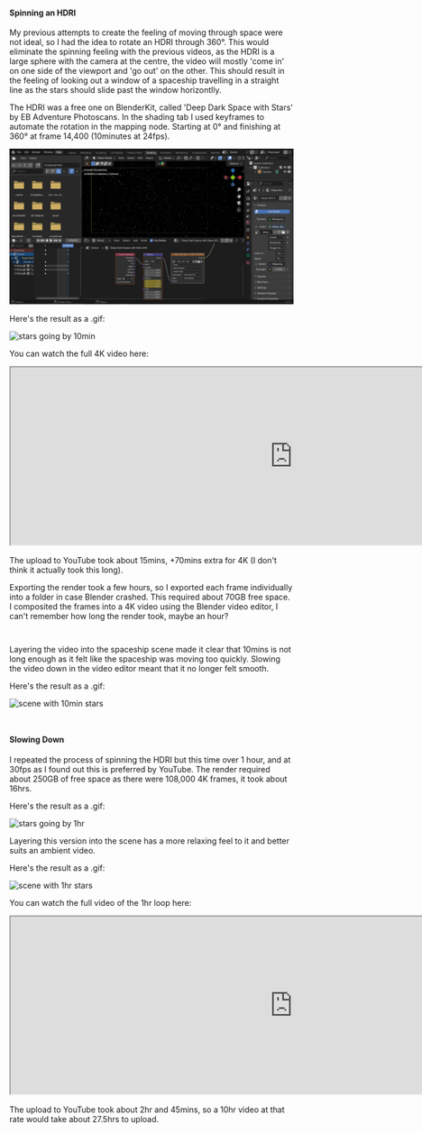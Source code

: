 
#### Spinning an HDRI

My previous attempts to create the feeling of moving through space were not ideal, so I had the idea to rotate an HDRI through 360°. This would eliminate the spinning feeling with the previous videos, as the HDRI is a large sphere with the camera at the centre, the video will mostly 'come in' on one side of the viewport and 'go out' on the other. This should result in the feeling of looking out a window of a spaceship travelling in a straight line as the stars should slide past the window horizontlly.

The HDRI was a free one on BlenderKit, called 'Deep Dark Space with Stars' by EB Adventure Photoscans. In the shading tab I used keyframes to automate the rotation in the mapping node. Starting at 0° and finishing at 360° at frame 14,400 (10minutes at 24fps).

![hdri](./images/day-9-spinning-the-hdri.PNG)

Here's the result as a .gif:

![stars going by 10min](./images/day-9-stars-going-by-10min.gif)

You can watch the full 4K video here:

<iframe width="1000" height="315"
src="https://www.youtube.com/embed/z6IF3eYsmPw">
</iframe>

The upload to YouTube took about 15mins, +70mins extra for 4K (I don't think it actually took this long).  

Exporting the render took a few hours, so I exported each frame individually into a folder in case Blender crashed. This required about 70GB free space. I composited the frames into a 4K video using the Blender video editor, I can't remember how long the render took, maybe an hour?

<div style="height: 1em"> </div>

Layering the video into the spaceship scene made it clear that 10mins is not long enough as it felt like the spaceship was moving too quickly. Slowing the video down in the video editor meant that it no longer felt smooth.  

Here's the result as a .gif:

 ![scene with 10min stars](./images/day-9-10min-spin-layered-13.5s-25fps.gif)

  <div style="height: 1em"> </div>

#### Slowing Down

I repeated the process of spinning the HDRI but this time over 1 hour, and at 30fps as I found out this is preferred by YouTube. The render required about 250GB of free space as there were 108,000 4K frames, it took about 16hrs.

Here's the result as a .gif:

![stars going by 1hr](./images/day-9-stars-going-by-1hr.gif)

Layering this version into the scene has a more relaxing feel to it and better suits an ambient video.  

Here's the result as a .gif:

![scene with 1hr stars](./images/day-9-1hr-spin-layered-13.5s-25fps.gif)

You can watch the full video of the 1hr loop here:

<iframe width="1000" height="315"
src="https://www.youtube.com/embed/4QhsgCDJuzE">
</iframe>

The upload to YouTube took about 2hr and 45mins, so a 10hr video at that rate would take about 27.5hrs to upload.  

<div style="height: 1em"> </div>
